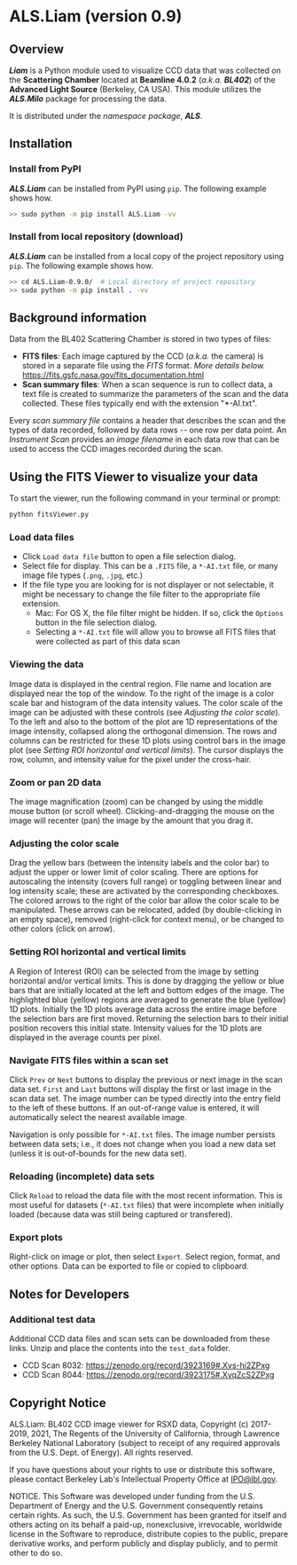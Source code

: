 # ALS.Liam (version 0.9)

Overview
---
_**Liam**_ is a Python module used to visualize CCD data that was collected 
on the **Scattering Chamber** located at **Beamline 4.0.2** 
(_a.k.a. **BL402**_) of the **Advanced Light Source** (Berkeley, CA USA). 
This module utilizes the _**ALS.Milo**_ package for processing the data.

It is distributed under the _namespace package_, _**ALS**_. 

Installation
---
### Install from PyPI
**_ALS.Liam_** can be installed from PyPI using `pip`.
The following example shows how.

```bash
>> sudo python -m pip install ALS.Liam -vv
```

### Install from local repository (download)
**_ALS.Liam_** can be installed from a local copy of the project repository 
using `pip`. The following example shows how.

```bash
>> cd ALS.Liam-0.9.0/  # Local directory of project repository
>> sudo python -m pip install . -vv
```

Background information
---
Data from the BL402 Scattering Chamber is stored in two types of files:

* **FITS files**: Each image captured by the CCD (_a.k.a._ the camera) is 
stored in a separate file using the _FITS_ format. _More details below._
https://fits.gsfc.nasa.gov/fits_documentation.html
* **Scan summary files**: When a scan sequence is run to collect data, a text 
file is created to summarize the parameters of the scan and the data collected. 
These files typically end with the extension "*-AI.txt".

Every _scan summary file_ contains a header that describes the scan and the 
types of data recorded, followed by data rows -- one row per data point. An 
_Instrument Scan_ provides an _image filename_ in each data row that can be 
used to access the CCD images recorded during the scan.

Using the FITS Viewer to visualize your data
---
To start the viewer, run the following command in your terminal or prompt:

```bash
python fitsViewer.py
```

### Load data files
* Click `Load data file` button to open a file selection dialog.
* Select file for display. This can be a `.FITS` file, a `*-AI.txt` file, or 
many image file types (`.png`, `.jpg`, etc.)
* If the file type you are looking for is not displayer or not selectable, it 
might be necessary to change the file filter to the appropriate file extension.
    * Mac: For OS X, the file filter might be hidden. If so, click the 
    `Options` button in the file selection dialog.
    * Selecting a `*-AI.txt` file will allow you to browse all FITS files that 
    were collected as part of this data scan

### Viewing the data
Image data is displayed in the central region. File name and location are 
displayed near the top of the window. To the right of the image is a color 
scale bar and histogram of the data intensity values. The color scale of the 
image can be adjusted with these controls (see _Adjusting the color scale_). 
To the left and also to the bottom of the plot are 1D representations of the 
image intensity, collapsed along the orthogonal dimension. The rows and columns 
can be restricted for these 1D plots using control bars in the image plot 
(see _Setting ROI horizontal and vertical limits_). The cursor displays the 
row, column, and intensity value for the pixel under the cross-hair.

### Zoom or pan 2D data
The image magnification (zoom) can be changed by using the middle mouse button 
(or scroll wheel). Clicking-and-dragging the mouse on the image will recenter 
(pan) the image by the amount that you drag it.

### Adjusting the color scale
Drag the yellow bars (between the intensity labels and the color bar) to adjust 
the upper or lower limit of color scaling. There are options for autoscaling 
the intensity (covers full range) or toggling between linear and log intensity 
scale; these are activated by the corresponding checkboxes. The colored arrows 
to the right of the color bar allow the color scale to be manipulated. These 
arrows can be relocated, added (by double-clicking in an empty space), removed 
(right-click for context menu), or be changed to other colors (click on arrow).

### Setting ROI horizontal and vertical limits
A Region of Interest (ROI) can be selected from the image by setting horizontal 
and/or vertical limits. This is done by dragging the yellow or blue bars that 
are initially located at the left and bottom edges of the image. The 
highlighted blue (yellow) regions are averaged to generate the blue (yellow) 
1D plots. Initially the 1D plots average data across the entire image before 
the selection bars are first moved. Returning the selection bars to their 
initial position recovers this initial state. Intensity values for the 1D 
plots are displayed in the average counts per pixel.

### Navigate FITS files within a scan set
Click `Prev` or `Next` buttons to display the previous or next image in the 
scan data set. `First` and `Last` buttons will display the first or last image 
in the scan data set. The image number can be typed directly into the entry 
field to the left of these buttons. If an out-of-range value is entered, it 
will automatically select the nearest available image.

Navigation is only possible for `*-AI.txt` files. The image number persists 
between data sets; i.e., it does not change when you load a new data set 
(unless it is out-of-bounds for the new data set).

### Reloading (incomplete) data sets
Click `Reload` to reload the data file with the most recent information. This 
is most useful for datasets (`*-AI.txt` files) that were incomplete when 
initially loaded (because data was still being captured or transfered).

### Export plots
Right-click on image or plot, then select `Export`. Select region, format, and 
other options. Data can be exported to file or copied to clipboard.

Notes for Developers
---

### Additional test data
Additional CCD data files and scan sets can be downloaded from these links.
Unzip and place the contents into the `test_data` folder.

* CCD Scan 8032: [https://zenodo.org/record/3923169#.Xvs-hi2ZPxg
](https://zenodo.org/record/3923169#.Xvs-hi2ZPxg)
* CCD Scan 8044: [https://zenodo.org/record/3923175#.XvqZcS2ZPxg
](https://zenodo.org/record/3923175#.XvqZcS2ZPxg)


Copyright Notice
---
ALS.Liam: BL402 CCD image viewer for RSXD data, Copyright (c) 2017-2019, 2021, 
The Regents of the University of California, through Lawrence Berkeley 
National Laboratory (subject to receipt of any required approvals from the 
U.S. Dept. of Energy). All rights reserved.

If you have questions about your rights to use or distribute this software, 
please contact Berkeley Lab's Intellectual Property Office at IPO@lbl.gov.

NOTICE. This Software was developed under funding from the U.S. Department of 
Energy and the U.S. Government consequently retains certain rights. As such, 
the U.S. Government has been granted for itself and others acting on its 
behalf a paid-up, nonexclusive, irrevocable, worldwide license in the 
Software to reproduce, distribute copies to the public, prepare derivative 
works, and perform publicly and display publicly, and to permit other to do 
so. 